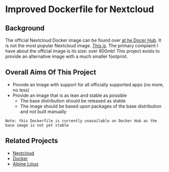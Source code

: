 # Improved Dockerfile for Nextcloud

## Background

The official Nextcloud Docker image can be found over [at he Docer Hub](https://hub.docker.com/_/nextcloud/). It is not the most popular Nextcloud image. [This is](https://hub.docker.com/r/wonderfall/nextcloud/). The primary complaint I have about the official image is its size: over 600mb! This project exists to provide an alternative image with a much smaller footprint.

## Overall Aims Of This Project

- Provide an image with support for all officially supported apps (no more, no less)
- Provide an image that is as lean and stable as possible
  - The base distribution should be released as stable
  - The image should be based upon packages of the base distribution and not built manually
  
```Note: this Dockerfile is currently unavailable on Docker Hub as the base image is not yet stable```

## Related Projects
- [Nextcloud](https://nextcloud.com)
- [Docker](https://www.docker.com)
- [Alpine Linux](https://www.alpinelinux.org)
